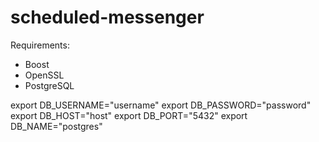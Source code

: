 # scheduled-messenger

Requirements:

* Boost
* OpenSSL
* PostgreSQL

export DB_USERNAME="username"
export DB_PASSWORD="password"
export DB_HOST="host"
export DB_PORT="5432"
export DB_NAME="postgres"